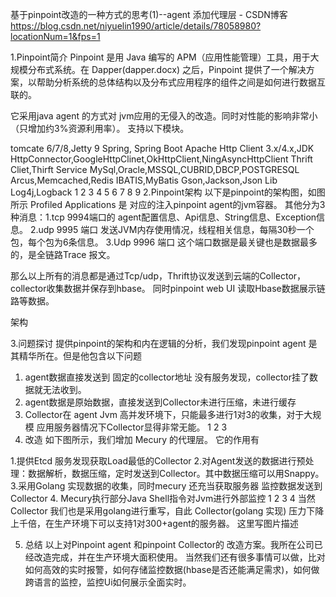 基于pinpoint改造的一种方式的思考(1)--agent 添加代理层 - CSDN博客 https://blog.csdn.net/niyuelin1990/article/details/78058980?locationNum=1&fps=1

1.Pinpoint简介
Pinpoint 是用 Java 编写的 APM（应用性能管理）工具，用于大规模分布式系统。在 Dapper(dapper.docx) 之后，Pinpoint 提供了一个解决方案，以帮助分析系统的总体结构以及分布式应用程序的组件之间是如何进行数据互联的。

它采用java agent 的方式对 jvm应用的无侵入的改造。同时对性能的影响非常小（只增加约3%资源利用率）。 支持以下模块。

tomcate 6/7/8,Jetty 9
Spring, Spring Boot
Apache Http Client 3.x/4.x,JDK HttpConnector,GoogleHttpClinet,OkHttpClient,NingAsyncHttpClient
Thrift Cliet,Thirft Service
MySql,Oracle,MSSQL,CUBRID,DBCP,POSTGRESQL
Arcus,Memcached,Redis
IBATIS,MyBatis
Gson,Jackson,Json Lib
Log4j,Logback
1
2
3
4
5
6
7
8
9
2.Pinpoint架构
以下是pinpoint的架构图，如图所示 Profiled Applications 是 对应的注入pinpoint agent的jvm容器。 其他分为3种消息：1.tcp 9994端口的 agent配置信息、Api信息、String信息、Exception信息。 2.udp 9995 端口 发送JVM内存使用情况，线程相关信息，每隔30秒一个包，每个包为6条信息。 3.Udp 9996 端口 这个端口数据是最关键也是数据最多的，是全链路Trace 报文。

那么以上所有的消息都是通过Tcp/udp，Thrift协议发送到云端的Collector，collector收集数据并保存到hbase。 同时pinpoint web UI 读取Hbase数据展示链路等数据。

架构

3.问题探讨
提供pinpoint的架构和内在逻辑的分析，我们发现pinpoint agent 是其精华所在。但是他包含以下问题

1. agent数据直接发送到 固定的collector地址 没有服务发现，collector挂了数据就无法收到。
2. agent数据是原始数据，直接发送到Collector未进行压缩，未进行缓存
3. Collector在 agent Jvm 高并发环境下，只能最多进行1对3的收集，对于大规模 应用服务器情况下Collector显得非常无能。
1
2
3
4. 改造
如下图所示，我们增加 Mecury 的代理层。 它的作用有

1.提供Etcd 服务发现获取Load最低的Collector 
2.对Agent发送的数据进行预处理：数据解析，数据压缩，定时发送到Collector。其中数据压缩可以用Snappy。
3.采用Golang 实现数据的收集，同时mecury 还充当获取服务器 监控数据发送到Collector
4. Mecury执行部分Java Shell指令对Jvm进行外部监控
1
2
3
4
当然Collector 我们也是采用golang进行重写，自此 Collector(golang 实现) 压力下降上千倍，在生产环境下可以支持1对300+agent的服务器。 
这里写图片描述

5. 总结
以上对Pinpoint agent 和pinpoint Collector的 改造方案。我所在公司已经改造完成，并在生产环境大面积使用。 
当然我们还有很多事情可以做，比对如何高效的实时报警，如何存储监控数据(hbase是否还能满足需求)，如何做跨语言的监控，监控Ui如何展示全面实时。